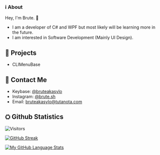 ### ℹ️ About 

Hey, I'm Brute. 👋

- I am a developer of C# and WPF but most likely will be learning more in the future.
- I am interested in Software Development (Mainly UI Design).

## 🔭 Projects

- CLIMenuBase

## 🤝 Contact Me

- Keybase: [@bruteakasylo](https://keybase.io/bruteakasylo)
- Instagram: [@brute.sh](https://www.instagram.com/brute.sh/)
- Email: bruteakasylo@tutanota.com


## ⛭ Github Statistics
![Visitors](https://komarev.com/ghpvc/?username=bruteakasylo&color=blueviolet)

[![GitHub Streak ](http://github-readme-streak-stats.herokuapp.com?user=bruteakasylo&theme=tokyonight&hide_border=true)](https://git.io/streak-stats)

[![My GitHub Language Stats](https://github-readme-stats.vercel.app/api/top-langs/?username=bruteakasylo&langs_count=5&theme=tokyonight&hide_border=true)]()
